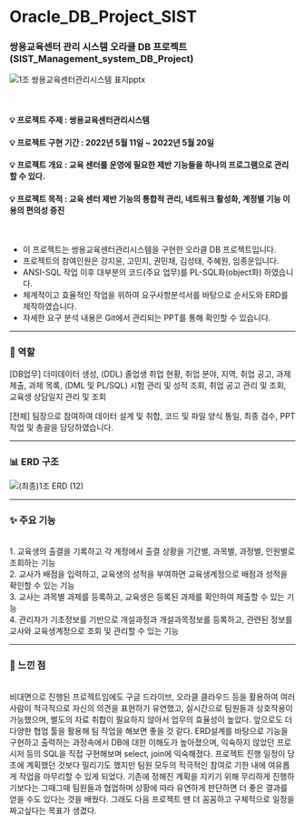 # Oracle_DB_Project_SIST
### 쌍용교육센터 관리 시스템 오라클 DB 프로젝트 (SIST_Management_system_DB_Project)  

![1조 쌍용교육센터관리시스템 표지pptx](https://user-images.githubusercontent.com/102462534/169646338-1670e3fe-d1a8-4874-a7f5-bd140420487a.jpg)

<br/>

#### :bulb: 프로젝트 주제 : 쌍용교육센터관리시스템
#### :bulb: 프로젝트 구현 기간 : 2022년 5월 11일 ~ 2022년 5월 20일
#### :bulb: 프로젝트 개요 : 교육 센터를 운영에 필요한 제반 기능들을 하나의 프로그램으로 관리할 수 있다.  
#### :bulb: 프로젝트 목적 : 교육 센터 제반 기능의 통합적 관리, 네트워크 활성화, 계정별 기능 이용의 편의성 증진   

<br>

- 이 프로젝트는 쌍용교육센터관리시스템을 구현한 오라클 DB 프로젝트입니다.  
- 프로젝트의 참여인원은 강지윤, 고민지, 권민채, 김성태, 주혜원, 임종운입니다.
- ANSI-SQL 작업 이후 대부분의 코드(주요 업무)를 PL-SQL화(object화) 하였습니다.  
- 체계적이고 효율적인 작업을 위하여 요구사항분석서를 바탕으로 순서도와 ERD를 제작하였습니다.
- 자세한 요구 분석 내용은 Git에서 관리되는 PPT를 통해 확인할 수 있습니다.  
  
---------
### :runner: 역할
[DB업무] 더미데이터 생성, (DDL) 졸업생 취업 현황, 취업 분야, 지역, 취업 공고, 과제제출, 과제 목록, (DML 및 PL/SQL) 시험 관리 및 성적 조회,
         취업 공고 관리 및 조회, 교육생 상담일지 관리 및 조회  
         
[전체] 팀장으로 참여하여 데이터 설계 및 취합, 코드 및 파일 양식 통일, 최종 검수, PPT 작업 및 총괄을 담당하였습니다. 


---------
### :bar_chart: ERD 구조

![(최종)1조 ERD (12)](https://user-images.githubusercontent.com/102462534/169646352-2ca89976-a5dd-4e8d-877a-9fa5c0c933bc.png)  

---------

### :sparkles: 주요 기능  

<br>
1.	교육생의 출결을 기록하고 각 계정에서 출결 상황을 기간별, 과목별, 과정별, 인원별로 조회하는 기능
<br>
2.	교사가 배점을 입력하고, 교육생의 성적을 부여하면 교육생계정으로 배점과 성적을 확인할 수 있는 기능
<br>
3.	교사는 과목별 과제를 등록하고, 교육생은 등록된 과제를 확인하여 제출할 수 있는 기능
<br>
4.	관리자가 기초정보를 기반으로 개설과정과 개설과목정보를 등록하고, 관련된 정보를 교사와 교육생계정으로 조회 및 관리할 수 있는 기능


-------

### :bookmark: 느낀 점
<br>
비대면으로 진행된 프로젝트임에도 구글 드라이브, 오라클 클라우드 등을 활용하여 여러 사람이 적극적으로 자신의 의견을 표현하기 유연했고,
실시간으로 팀원들과 상호작용이 가능했으며, 별도의 자료 취합이 필요하지 않아서 업무의 효율성이 높았다. 앞으로도 더 다양한 협업 툴을 
활용해 팀 작업을 해보면 좋을 것 같다. ERD설계를 바탕으로 기능을 구현하고 출력하는 과정속에서 DB에 대한 이해도가 높아졌으며, 
익숙하지 않았던 프로시저 등의 SQL을 직접 구현해보며 select, join에 익숙해졌다.
프로젝트 진행 일정이 당초에 계획했던 것보다 밀리기도 했지만 팀원 모두의 적극적인 참여로 기한 내에 여유롭게 작업을 마무리할 수 있게 되었다. 
기존에 정해진 계획을 지키기 위해 무리하게 진행하기보다는 그때그때 팀원들과 협업하며 상황에 따라 유연하게 판단하면 더 좋은 결과를 얻을 수도 있다는 것을 배웠다.
그래도 다음 프로젝트 땐 더 꼼꼼하고 구체적으로 일정을 짜고싶다는 목표가 생겼다. 
